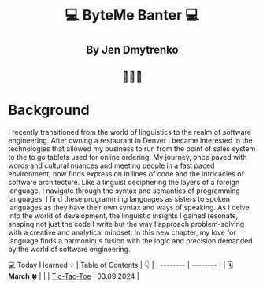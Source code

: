 <div align='center'>
  <h1> 💻 ByteMe Banter 💻 </h1>
  <h2> By Jen Dmytrenko </h2>
  <h2>👩🏻‍💻</h2>
</div>

# Background
I recently transitioned from the world of linguistics to the realm of software engineering. After owning a restaurant in Denver I became interested in the technologies that allowed my business to run from the point of sales system to the to go tablets used for online ordering. My journey, once paved with words and cultural nuances and meeting people in a fast paced environment, now finds expression in lines of code and the intricacies of software architecture. Like a linguist deciphering the layers of a foreign language, I navigate through the syntax and semantics of programming languages. I find these programming languages as sisters to spoken languages as they have their own syntax and ways of speaking. As I delve into the world of development, the linguistic insights I gained resonate, shaping not just the code I write but the way I approach problem-solving with a creative and analytical mindset. In this new chapter, my love for language finds a harmonious fusion with the logic and precision demanded by the world of software engineering.

 💻 Today I learned 💡 
| Table of Contents | :point_down: |
| -------- | -------- |
| 🗓️ **March** 🍀 | |
| [Tic-Tac-Toe](src/React/tic-tac-toe.md) | 03.09.2024 |

